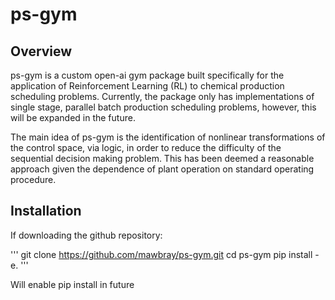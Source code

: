 # ps-gym

## Overview
ps-gym is a custom open-ai gym package built specifically for the application of Reinforcement Learning (RL) to chemical production scheduling problems. Currently, the package only has implementations of single stage, parallel batch production scheduling problems, however, this will be expanded in the future. 

The main idea of ps-gym is the identification of nonlinear transformations of the control space, via logic, in order to reduce the difficulty of the sequential decision making problem. This has been deemed a reasonable approach given the dependence of plant operation on standard operating procedure. 

## Installation 

If downloading the github repository:

'''
git clone https://github.com/mawbray/ps-gym.git
cd ps-gym 
pip install -e.
'''

Will enable pip install in future


